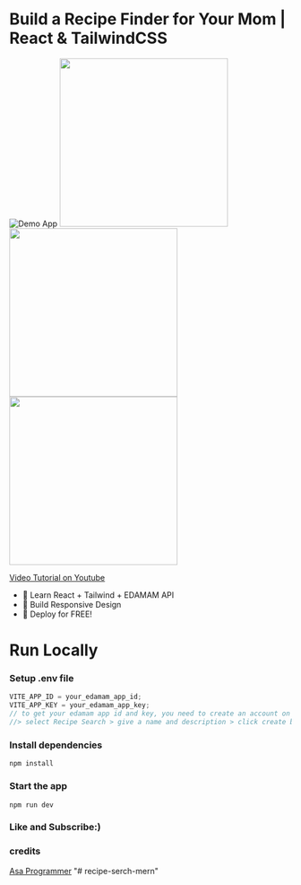 # Build a Recipe Finder for Your Mom | React & TailwindCSS

![Demo App](/public/Screenshot_29.png)
<img src="/public/1.jpg" width="300" />
<img src="/public/2.jpg" width="300" />
<img src="/public/3.jpg" width="300" />

[Video Tutorial on Youtube](https://youtu.be/Z_AWfuJXXCI)

- 🌟 Learn React + Tailwind + EDAMAM API
- 🎃 Build Responsive Design
- 🚀 Deploy for FREE!

# Run Locally

### Setup .env file

```js
VITE_APP_ID = your_edamam_app_id;
VITE_APP_KEY = your_edamam_app_key;
// to get your edamam app id and key, you need to create an account on edamam. website. then go to accounts > dashboard > applications > create new application.
//> select Recipe Search > give a name and description > click create button > copy app id and app key > put them in the .env file.
```

### Install dependencies

```shell
npm install
```

### Start the app

```shell
npm run dev
```

### Like and Subscribe:)

### credits

[Asa Programmer](https://www.youtube.com/@asaprogrammer_)
"# recipe-serch-mern"
